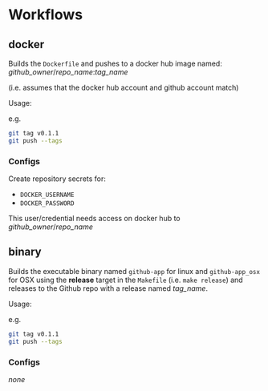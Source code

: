# Workflows

## docker

Builds the `Dockerfile` and pushes to a docker hub image 
named: *github_owner*/*repo_name*:*tag_name*

(i.e. assumes that the docker hub account and github account match)

Usage:

e.g.
```bash
git tag v0.1.1
git push --tags
```

### Configs
Create repository secrets for:
* `DOCKER_USERNAME`
* `DOCKER_PASSWORD`

This user/credential needs access on docker hub to *github_owner*/*repo_name*

## binary

Builds the executable binary named `github-app` for linux and `github-app_osx` for OSX 
using the **release** target in the `Makefile` (i.e. `make release`) and 
releases to the Github repo with a release named *tag_name*.

Usage:

e.g.
```bash
git tag v0.1.1
git push --tags
```

### Configs
*none*